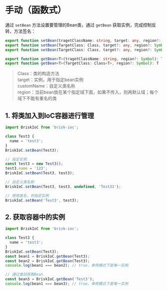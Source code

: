 # 手动（函数式）

通过 `setBean` 方法设置要管理的Bean类，通过 `getBean` 获取实例，完成控制反转，方法签名：

```ts
export function setBean(tragetClassName: string, target: any, region?: Symbol): void;
export function setBean(TargetClass: Class, target?: any, region?: Symbol): void;
export function setBean(TargetClass: Class, target?: any, region?: Symbol, customName?: string): void;

export function getBean<T>(tragetClassName: string, region?: Symbol): T | undefined;
export function getBean<T>(TargetClass: Class<T>, region?: Symbol): T | undefined;
```

> Class：类的构造方法  
> target：实例，用于指定bean实例  
> customName：自定义类名称  
> region：当前bean放在某个指定域下面，如果不传入，则再默认域；每个域下不能有重名的类

## 1. 将类加入到IoC容器进行管理

```ts
import BriskIoC from 'brisk-ioc';

class Test3 {
  name = 'test3';
}
BriskIoC.setBean(Test3);

// 指定实例
const test3 = new Test3();
test3.name = '123';
BriskIoC.setBean(Test3, test3);

// 自定义类名称
BriskIoC.setBean(Test3, test3, undefined, 'Test31');

// 使用类名，并指定实例
BriskIoC.setBean('Test3', test3);
```

## 2. 获取容器中的实例

```ts
import BriskIoC from 'brisk-ioc';

class Test3 {
  name = 'test3';
}
BriskIoC.setBean(Test3);
const bean1 = BriskIoC.getBean(Test3);
const bean2 = BriskIoC.getBean(Test3);
console.log(bean1 === bean2); // true，单例模式下是唯一实例

// 通过类目获取Bean
const bean3 = BriskIoC.getBean('Test3');
console.log(bean1 === bean3); // true，单例模式下是唯一实例
```
